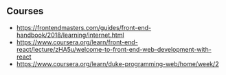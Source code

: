 ## Courses
- https://frontendmasters.com/guides/front-end-handbook/2018/learning/internet.html
- https://www.coursera.org/learn/front-end-react/lecture/zHA5u/welcome-to-front-end-web-development-with-react
- https://www.coursera.org/learn/duke-programming-web/home/week/2